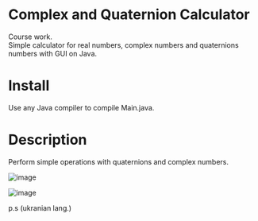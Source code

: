 # Complex and Quaternion Calculator
Сourse work.\
Simple calculator for real numbers, complex numbers and quaternions numbers with GUI on Java.

# Install
Use any Java compiler to compile Main.java.

# Description
Perform simple operations with quaternions and complex numbers.

![image](https://github.com/falcolnic/Calculator/assets/76709589/49dfd0d7-1620-4050-af28-242413c498b0)

![image](https://github.com/falcolnic/Calculator/assets/76709589/565911b3-37f6-4ec8-9a0c-cee787c7c875)

p.s (ukranian lang.)

